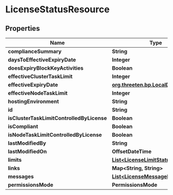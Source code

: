 

# LicenseStatusResource


## Properties

Name | Type | Description | Notes
------------ | ------------- | ------------- | -------------
**complianceSummary** | **String** |  |  [optional]
**daysToEffectiveExpiryDate** | **Integer** |  |  [optional]
**doesExpiryBlockKeyActivities** | **Boolean** |  |  [optional]
**effectiveClusterTaskLimit** | **Integer** |  |  [optional]
**effectiveExpiryDate** | [**org.threeten.bp.LocalDate**](org.threeten.bp.LocalDate.md) |  |  [optional]
**effectiveNodeTaskLimit** | **Integer** |  |  [optional]
**hostingEnvironment** | **String** |  |  [optional]
**id** | **String** |  |  [optional]
**isClusterTaskLimitControlledByLicense** | **Boolean** |  |  [optional]
**isCompliant** | **Boolean** |  |  [optional]
**isNodeTaskLimitControlledByLicense** | **Boolean** |  |  [optional]
**lastModifiedBy** | **String** |  |  [optional]
**lastModifiedOn** | **OffsetDateTime** |  |  [optional]
**limits** | [**List&lt;LicenseLimitStatusResource&gt;**](LicenseLimitStatusResource.md) |  |  [optional]
**links** | **Map&lt;String, String&gt;** |  |  [optional]
**messages** | [**List&lt;LicenseMessageResource&gt;**](LicenseMessageResource.md) |  |  [optional]
**permissionsMode** | **PermissionsMode** |  |  [optional]



